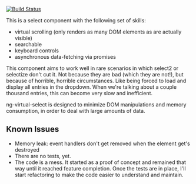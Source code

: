[![Build Status](https://travis-ci.org/SQiShER/ng-virtual-select.svg)](https://travis-ci.org/SQiShER/ng-virtual-select)

This is a select component with the following set of skills:

- virtual scrolling (only renders as many DOM elements as are actually visible)
- searchable
- keyboard controls
- asynchronous data-fetching via promises

This component aims to work well in rare scenarios in which select2 or selectize don't cut it. Not because they are bad (which they are not!), but because of horrible, horrible circumstances. Like being forced to load and display all entries in the dropdown. When we're talking about a couple thousand entries, this can become very slow and inefficient.

ng-virtual-select is designed to minimize DOM manipulations and memory consumption, in order to deal with large amounts of data.

## Known Issues

- Memory leak: event handlers don't get removed when the element get's destroyed
- There are no tests, yet.
- The code is a mess. It started as a proof of concept and remained that way until it reached feature completion. Once the tests are in place, I'll start refactoring to make the code easier to understand and maintain.
